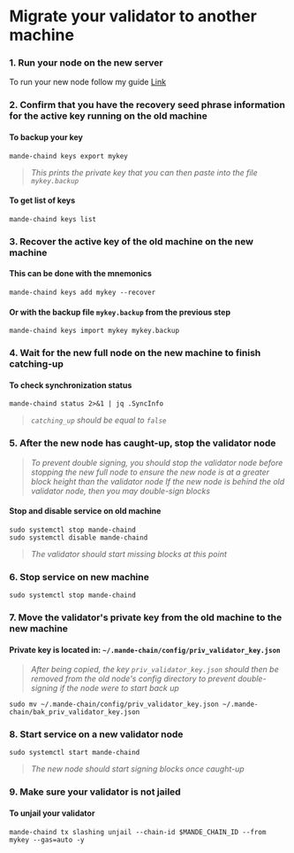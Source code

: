 # Migrate your validator to another machine

### 1. Run your node on the new server
To run your new node follow my guide [Link](https://github.com/appieasahbie/mande)

### 2. Confirm that you have the recovery seed phrase information for the active key running on the old machine

#### To backup your key
```
mande-chaind keys export mykey
```
> _This prints the private key that you can then paste into the file `mykey.backup`_

#### To get list of keys
```
mande-chaind keys list
```

### 3. Recover the active key of the old machine on the new machine

#### This can be done with the mnemonics
```
mande-chaind keys add mykey --recover
```

#### Or with the backup file `mykey.backup` from the previous step
```
mande-chaind keys import mykey mykey.backup
```

### 4. Wait for the new full node on the new machine to finish catching-up

#### To check synchronization status
```
mande-chaind status 2>&1 | jq .SyncInfo
```
> _`catching_up` should be equal to `false`_

### 5. After the new node has caught-up, stop the validator node

> _To prevent double signing, you should stop the validator node before stopping the new full node to ensure the new node is at a greater block height than the validator node_
> _If the new node is behind the old validator node, then you may double-sign blocks_

#### Stop and disable service on old machine
```
sudo systemctl stop mande-chaind
sudo systemctl disable mande-chaind
```
> _The validator should start missing blocks at this point_

### 6. Stop service on new machine
```
sudo systemctl stop mande-chaind
```

### 7. Move the validator's private key from the old machine to the new machine
#### Private key is located in: `~/.mande-chain/config/priv_validator_key.json`

> _After being copied, the key `priv_validator_key.json` should then be removed from the old node's config directory to prevent double-signing if the node were to start back up_
```
sudo mv ~/.mande-chain/config/priv_validator_key.json ~/.mande-chain/bak_priv_validator_key.json
```

### 8. Start service on a new validator node
```
sudo systemctl start mande-chaind
```
> _The new node should start signing blocks once caught-up_

### 9. Make sure your validator is not jailed
#### To unjail your validator
```
mande-chaind tx slashing unjail --chain-id $MANDE_CHAIN_ID --from mykey --gas=auto -y
```
